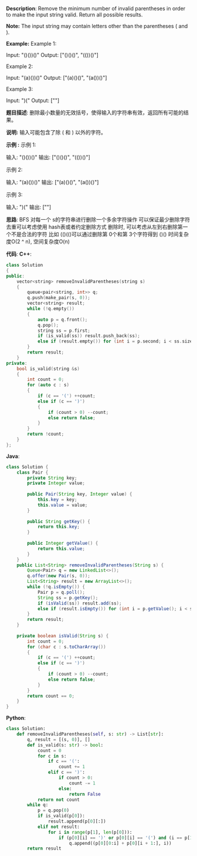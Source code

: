 __Description__:
Remove the minimum number of invalid parentheses in order to make the input string valid. Return all possible results.

__Note:__
The input string may contain letters other than the parentheses ( and ).

__Example:__
Example 1:

Input: "()())()"
Output: ["()()()", "(())()"]

Example 2:

Input: "(a)())()"
Output: ["(a)()()", "(a())()"]

Example 3:

Input: ")("
Output: [""]

__题目描述__:
删除最小数量的无效括号，使得输入的字符串有效，返回所有可能的结果。

__说明:__
输入可能包含了除 ( 和 ) 以外的字符。

__示例 :__
示例 1:

输入: "()())()"
输出: ["()()()", "(())()"]

示例 2:

输入: "(a)())()"
输出: ["(a)()()", "(a())()"]

示例 3:

输入: ")("
输出: [""]

__思路__:
BFS
对每一个 s的字符串进行删除一个多余字符操作
可以保证最少删除字符
去重可以考虑使用 hash表或者约定删除方式
删除时, 可以考虑从左到右删除第一个不是合法的字符
比如 (()(()可以通过删除第 0个和第 3个字符得到 ()()
时间复杂度O(2 ^ n), 空间复杂度O(n)

__代码__:
__C++__:
```C++
class Solution 
{
public:
    vector<string> removeInvalidParentheses(string s) 
    {
        queue<pair<string, int>> q;
        q.push(make_pair(s, 0));
        vector<string> result;
        while (!q.empty()) 
        {
            auto p = q.front();
            q.pop();
            string ss = p.first;
            if (is_valid(ss)) result.push_back(ss);
            else if (result.empty()) for (int i = p.second; i < ss.size(); i++) if ((ss[i] == ')' || ss[i] == '(') && (i == p.second || ss[i] != ss[i - 1])) q.push(make_pair(ss.substr(0, i) + ss.substr(i + 1), i));
        }
        return result;
    }
private:
    bool is_valid(string &s)
    {
        int count = 0;
        for (auto c : s)
        {
            if (c == '(') ++count;
            else if (c == ')')
            {
                if (count > 0) --count;
                else return false;
            }
        }
        return !count;
    }
};
```

__Java__:
```Java
class Solution {
    class Pair {
        private String key;
        private Integer value;
        
        public Pair(String key, Integer value) {
            this.key = key;
            this.value = value;
        }
        
        public String getKey() {
            return this.key;
        }
        
        public Integer getValue() {
            return this.value;
        }
    }
    public List<String> removeInvalidParentheses(String s) {
        Queue<Pair> q = new LinkedList<>();
        q.offer(new Pair(s, 0));
        List<String> result = new ArrayList<>();
        while (!q.isEmpty()) {
            Pair p = q.poll();
            String ss = p.getKey();
            if (isValid(ss)) result.add(ss);
            else if (result.isEmpty()) for (int i = p.getValue(); i < ss.length(); i++) if ((ss.charAt(i) == ')' || ss.charAt(i) == '(') && (i == p.getValue() || ss.charAt(i) != ss.charAt(i - 1))) q.offer(new Pair(ss.substring(0, i) + ss.substring(i + 1), i));
        }
        return result;
    }
    
    private boolean isValid(String s) {
        int count = 0;
        for (char c : s.toCharArray())
        {
            if (c == '(') ++count;
            else if (c == ')')
            {
                if (count > 0) --count;
                else return false;
            }
        }
        return count == 0;
    }
}
```

__Python__:
```Python
class Solution:
    def removeInvalidParentheses(self, s: str) -> List[str]:
        q, result = [(s, 0)], []
        def is_valid(s: str) -> bool:
            count = 0
            for c in s:
                if c == '(':
                    count += 1
                elif c == ')':
                    if count > 0:
                        count -= 1
                    else:
                        return False
            return not count
        while q:
            p = q.pop(0)
            if is_valid(p[0]):
                result.append(p[0][:])
            elif not result:
                for i in range(p[1], len(p[0])):
                    if (p[0][i] == ')' or p[0][i] == '(') and (i == p[1] or p[0][i] != p[0][i - 1]):
                        q.append((p[0][0:i] + p[0][i + 1:], i))
        return result
```